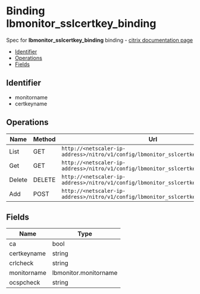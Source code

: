 # Binding lbmonitor_sslcertkey_binding

Spec for **lbmonitor_sslcertkey_binding** binding - [citrix documentation page](https://developer-docs.citrix.com/projects/netscaler-nitro-api/en/11.0/configuration/load-balancing/lbmonitor_sslcertkey_binding/lbmonitor_sslcertkey_binding/)

- [Identifier](#identifier)
- [Operations](#operations)
- [Fields](#fields)

## Identifier

- monitorname
- certkeyname

## Operations

| Name | Method | Url |
|----|----|----|
| List | GET | `http://<netscaler-ip-address>/nitro/v1/config/lbmonitor_sslcertkey_binding` |
| Get | GET | `http://<netscaler-ip-address>/nitro/v1/config/lbmonitor_sslcertkey_binding/<name>` |
| Delete | DELETE | `http://<netscaler-ip-address>/nitro/v1/config/lbmonitor_sslcertkey_binding/<name>` |
| Add | POST | `http://<netscaler-ip-address>/nitro/v1/config/lbmonitor_sslcertkey_binding` |

## Fields

| Name | Type |
|----|----|
| ca | bool |
| certkeyname | string |
| crlcheck | string |
| monitorname | lbmonitor.monitorname |
| ocspcheck | string |

